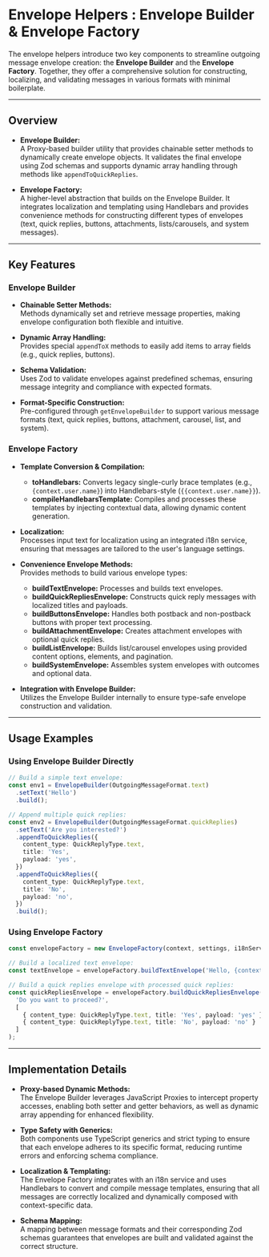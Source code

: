 # Envelope Helpers : Envelope Builder & Envelope Factory

The envelope helpers introduce two key components to streamline outgoing message envelope creation: the **Envelope Builder** and the **Envelope Factory**. Together, they offer a comprehensive solution for constructing, localizing, and validating messages in various formats with minimal boilerplate.

---

## Overview

- **Envelope Builder:**  
  A Proxy-based builder utility that provides chainable setter methods to dynamically create envelope objects. It validates the final envelope using Zod schemas and supports dynamic array handling through methods like `appendToQuickReplies`.

- **Envelope Factory:**  
  A higher-level abstraction that builds on the Envelope Builder. It integrates localization and templating using Handlebars and provides convenience methods for constructing different types of envelopes (text, quick replies, buttons, attachments, lists/carousels, and system messages).

---

## Key Features

### Envelope Builder

- **Chainable Setter Methods:**  
  Methods dynamically set and retrieve message properties, making envelope configuration both flexible and intuitive.

- **Dynamic Array Handling:**  
  Provides special `appendToX` methods to easily add items to array fields (e.g., quick replies, buttons).

- **Schema Validation:**  
  Uses Zod to validate envelopes against predefined schemas, ensuring message integrity and compliance with expected formats.

- **Format-Specific Construction:**  
  Pre-configured through `getEnvelopeBuilder` to support various message formats (text, quick replies, buttons, attachment, carousel, list, and system).

### Envelope Factory

- **Template Conversion & Compilation:**  
  - **toHandlebars:** Converts legacy single-curly brace templates (e.g., `{context.user.name}`) into Handlebars-style (`{{context.user.name}}`).  
  - **compileHandlebarsTemplate:** Compiles and processes these templates by injecting contextual data, allowing dynamic content generation.

- **Localization:**  
  Processes input text for localization using an integrated i18n service, ensuring that messages are tailored to the user's language settings.

- **Convenience Envelope Methods:**  
  Provides methods to build various envelope types:
  - **buildTextEnvelope:** Processes and builds text envelopes.
  - **buildQuickRepliesEnvelope:** Constructs quick reply messages with localized titles and payloads.
  - **buildButtonsEnvelope:** Handles both postback and non-postback buttons with proper text processing.
  - **buildAttachmentEnvelope:** Creates attachment envelopes with optional quick replies.
  - **buildListEnvelope:** Builds list/carousel envelopes using provided content options, elements, and pagination.
  - **buildSystemEnvelope:** Assembles system envelopes with outcomes and optional data.

- **Integration with Envelope Builder:**  
  Utilizes the Envelope Builder internally to ensure type-safe envelope construction and validation.

---

## Usage Examples

### Using Envelope Builder Directly

```typescript
// Build a simple text envelope:
const env1 = EnvelopeBuilder(OutgoingMessageFormat.text)
  .setText('Hello')
  .build();

// Append multiple quick replies:
const env2 = EnvelopeBuilder(OutgoingMessageFormat.quickReplies)
  .setText('Are you interested?')
  .appendToQuickReplies({
    content_type: QuickReplyType.text,
    title: 'Yes',
    payload: 'yes',
  })
  .appendToQuickReplies({
    content_type: QuickReplyType.text,
    title: 'No',
    payload: 'no',
  })
  .build();
```

### Using Envelope Factory

```typescript
const envelopeFactory = new EnvelopeFactory(context, settings, i18nService);

// Build a localized text envelope:
const textEnvelope = envelopeFactory.buildTextEnvelope('Hello, {context.user.name}!');

// Build a quick replies envelope with processed quick replies:
const quickRepliesEnvelope = envelopeFactory.buildQuickRepliesEnvelope(
  'Do you want to proceed?',
  [
    { content_type: QuickReplyType.text, title: 'Yes', payload: 'yes' },
    { content_type: QuickReplyType.text, title: 'No', payload: 'no' }
  ]
);
```

---

## Implementation Details

- **Proxy-based Dynamic Methods:**  
  The Envelope Builder leverages JavaScript Proxies to intercept property accesses, enabling both setter and getter behaviors, as well as dynamic array appending for enhanced flexibility.

- **Type Safety with Generics:**  
  Both components use TypeScript generics and strict typing to ensure that each envelope adheres to its specific format, reducing runtime errors and enforcing schema compliance.

- **Localization & Templating:**  
  The Envelope Factory integrates with an i18n service and uses Handlebars to convert and compile message templates, ensuring that all messages are correctly localized and dynamically composed with context-specific data.

- **Schema Mapping:**  
  A mapping between message formats and their corresponding Zod schemas guarantees that envelopes are built and validated against the correct structure.


